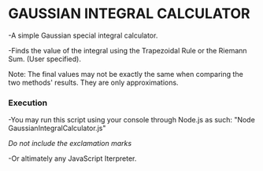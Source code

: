 # GAUSSIAN INTEGRAL CALCULATOR
-A simple Gaussian special integral calculator.

-Finds the value of the integral using the Trapezoidal Rule or the Riemann Sum. (User specified).

Note: The final values may not be exactly the same when comparing the two methods' results. They are only approximations.

### Execution
-You may run this script using your console through Node.js as such:
"Node GaussianIntegralCalculator.js"

*Do not include the exclamation marks*

-Or altimately any JavaScript Iterpreter.
